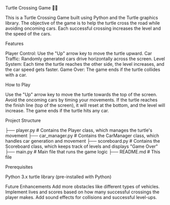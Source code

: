 Turtle Crossing Game 🐢🚗

This is a Turtle Crossing Game built using Python and the Turtle graphics library. The objective of the game is to help the turtle cross the road while avoiding oncoming cars. Each successful crossing increases the level and the speed of the cars.

Features

Player Control: Use the "Up" arrow key to move the turtle upward.
Car Traffic: Randomly generated cars drive horizontally across the screen.
Level System: Each time the turtle reaches the other side, the level increases, and the car speed gets faster.
Game Over: The game ends if the turtle collides with a car.

How to Play

Use the "Up" arrow key to move the turtle towards the top of the screen.
Avoid the oncoming cars by timing your movements.
If the turtle reaches the finish line (top of the screen), it will reset at the bottom, and the level will increase.
The game ends if the turtle hits any car.

Project Structure

├── player.py          # Contains the Player class, which manages the turtle's movement
├── car_manager.py     # Contains the CarManager class, which handles car generation and movement
├── scoreboard.py      # Contains the Scoreboard class, which keeps track of levels and displays "Game Over"
├── main.py            # Main file that runs the game logic
├── README.md          # This file

Prerequisites

Python 3.x
turtle library (pre-installed with Python)


Future Enhancements
Add more obstacles like different types of vehicles.
Implement lives and scores based on how many successful crossings the player makes.
Add sound effects for collisions and successful level-ups. 
